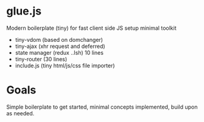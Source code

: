 # glue.js

Modern boilerplate (tiny) for fast client side JS setup minimal toolkit

* tiny-vdom (based on domchanger)
* tiny-ajax (xhr request and deferred)
* state manager (redux ..Ish) 10 lines
* tiny-router (30 lines)
* include.js (tiny html/js/css file importer)


# Goals
 Simple boilerplate to get started, minimal concepts implemented, build upon as needed.
